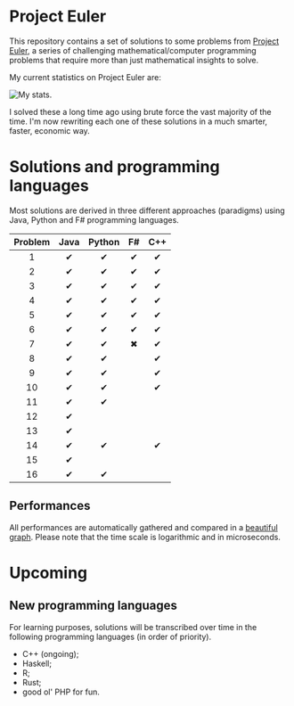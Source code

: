# Project Euler

This repository contains a set of solutions to some problems from [Project Euler](https://projecteuler.net/), a series of challenging mathematical/computer programming problems that require more than just mathematical insights to solve.

My current statistics on Project Euler are:

![My stats.](https://projecteuler.net/profile/Meight.png "My stats.")

I solved these a long time ago using brute force the vast majority of the time. I'm now rewriting each one of these solutions in a much smarter, faster, economic way.

# Solutions and programming languages

Most solutions are derived in three different approaches (paradigms) using Java, Python and F# programming languages.

| Problem        | Java           | Python  | F# | C++ |
| :--------------: |:--------------:| :-------:|:----:|:----:|
| 1 | ✔ | ✔ | ✔ | ✔ |
| 2 | ✔ | ✔ | ✔ | ✔ |
| 3 | ✔ | ✔ | ✔ | ✔ |
| 4 | ✔ | ✔ | ✔ | ✔ |
| 5 | ✔ | ✔ | ✔ | ✔ |
| 6 | ✔ | ✔ | ✔ | ✔ |
| 7 | ✔ | ✔ | ✖ | ✔ |
| 8 | ✔ | ✔ |  | ✔ |
| 9 | ✔ | ✔ |  | ✔ |
| 10 | ✔ | ✔ | | ✔ |
| 11 | ✔ | ✔ | |  |
| 12 | ✔ |  | |  |
| 13 | ✔ |  | |  |
| 14 | ✔ | ✔ | | ✔ |
| 15 | ✔ |  | |  |
| 16 | ✔ | ✔ | |  |

## Performances

All performances are automatically gathered and compared in a [beautiful graph](report/graph.pdf). Please note that the time scale is logarithmic and in microseconds.

# Upcoming

## New programming languages

For learning purposes, solutions will be transcribed over time in the following programming languages (in order of priority).

* C++ (ongoing);
* Haskell;
* R;
* Rust;
* good ol' PHP for fun.

